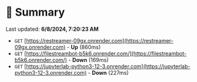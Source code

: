 # 📖 Summary
Last updated: **6/8/2024, 7:20:23 AM**

- `GET` [https://restreamer-09gx.onrender.com](https://restreamer-09gx.onrender.com) - **Up** (860ms)
- `GET` [https://filestreambot-b5k6.onrender.com/](https://filestreambot-b5k6.onrender.com/) - **Down** (169ms)
- `GET` [https://jupyterlab-python3-12-3.onrender.com](https://jupyterlab-python3-12-3.onrender.com) - **Down** (227ms)
